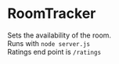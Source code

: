 # RoomTracker
Sets the availability of the room.  
Runs with ```node server.js```  
Ratings end point is ```/ratings```  
